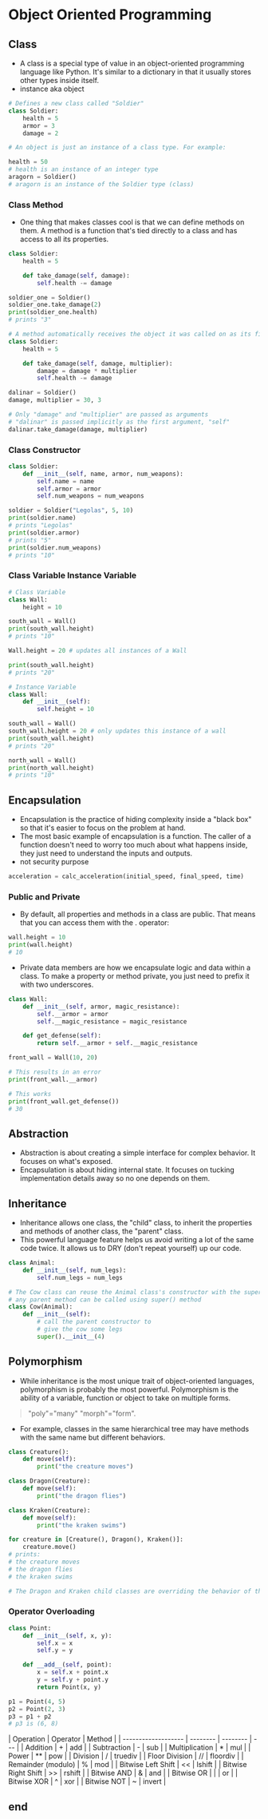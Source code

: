 # Object Oriented Programming

## Class

- A class is a special type of value in an object-oriented programming language like Python. It's similar to a dictionary in that it usually stores other types inside itself.
- instance aka object

```python
# Defines a new class called "Soldier"
class Soldier:
    health = 5
    armor = 3
    damage = 2

# An object is just an instance of a class type. For example:

health = 50
# health is an instance of an integer type
aragorn = Soldier()
# aragorn is an instance of the Soldier type (class)
```

### Class Method

- One thing that makes classes cool is that we can define methods on them. A method is a function that's tied directly to a class and has access to all its properties.

```python
class Soldier:
    health = 5

    def take_damage(self, damage):
        self.health -= damage

soldier_one = Soldier()
soldier_one.take_damage(2)
print(soldier_one.health)
# prints "3"

# A method automatically receives the object it was called on as its first parameter.
class Soldier:
    health = 5

    def take_damage(self, damage, multiplier):
        damage = damage * multiplier
        self.health -= damage

dalinar = Soldier()
damage, multiplier = 30, 3

# Only "damage" and "multiplier" are passed as arguments
# "dalinar" is passed implicitly as the first argument, "self"
dalinar.take_damage(damage, multiplier)
```

### Class Constructor

```python
class Soldier:
    def __init__(self, name, armor, num_weapons):
        self.name = name
        self.armor = armor
        self.num_weapons = num_weapons

soldier = Soldier("Legolas", 5, 10)
print(soldier.name)
# prints "Legolas"
print(soldier.armor)
# prints "5"
print(soldier.num_weapons)
# prints "10"
```

### Class Variable Instance Variable

```python
# Class Variable
class Wall:
    height = 10

south_wall = Wall()
print(south_wall.height)
# prints "10"

Wall.height = 20 # updates all instances of a Wall

print(south_wall.height)
# prints "20"

# Instance Variable
class Wall:
    def __init__(self):
        self.height = 10

south_wall = Wall()
south_wall.height = 20 # only updates this instance of a wall
print(south_wall.height)
# prints "20"

north_wall = Wall()
print(north_wall.height)
# prints "10"
```

## Encapsulation

- Encapsulation is the practice of hiding complexity inside a "black box" so that it's easier to focus on the problem at hand.
- The most basic example of encapsulation is a function. The caller of a function doesn't need to worry too much about what happens inside, they just need to understand the inputs and outputs.
- not security purpose

```python
acceleration = calc_acceleration(initial_speed, final_speed, time)
```

### Public and Private

- By default, all properties and methods in a class are public. That means that you can access them with the . operator:

```python
wall.height = 10
print(wall.height)
# 10
```

- Private data members are how we encapsulate logic and data within a class. To make a property or method private, you just need to prefix it with two underscores.

```python
class Wall:
    def __init__(self, armor, magic_resistance):
        self.__armor = armor
        self.__magic_resistance = magic_resistance

    def get_defense(self):
        return self.__armor + self.__magic_resistance

front_wall = Wall(10, 20)

# This results in an error
print(front_wall.__armor)

# This works
print(front_wall.get_defense())
# 30
```

## Abstraction

- Abstraction is about creating a simple interface for complex behavior. It focuses on what's exposed.
- Encapsulation is about hiding internal state. It focuses on tucking implementation details away so no one depends on them.

## Inheritance

- Inheritance allows one class, the "child" class, to inherit the properties and methods of another class, the "parent" class.
- This powerful language feature helps us avoid writing a lot of the same code twice. It allows us to DRY (don't repeat yourself) up our code.

```python
class Animal:
    def __init__(self, num_legs):
        self.num_legs = num_legs

# The Cow class can reuse the Animal class's constructor with the super() method:
# any parent method can be called using super() method
class Cow(Animal):
    def __init__(self):
        # call the parent constructor to
        # give the cow some legs
        super().__init__(4)
```

## Polymorphism

- While inheritance is the most unique trait of object-oriented languages, polymorphism is probably the most powerful. Polymorphism is the ability of a variable, function or object to take on multiple forms.

> "poly"="many"
> "morph"="form".

- For example, classes in the same hierarchical tree may have methods with the same name but different behaviors.

```python
class Creature():
    def move(self):
        print("the creature moves")

class Dragon(Creature):
    def move(self):
        print("the dragon flies")

class Kraken(Creature):
    def move(self):
        print("the kraken swims")

for creature in [Creature(), Dragon(), Kraken()]:
    creature.move()
# prints:
# the creature moves
# the dragon flies
# the kraken swims

# The Dragon and Kraken child classes are overriding the behavior of their parent class's move() method.
```

### Operator Overloading

```python
class Point:
    def __init__(self, x, y):
        self.x = x
        self.y = y

    def __add__(self, point):
        x = self.x + point.x
        y = self.y + point.y
        return Point(x, y)

p1 = Point(4, 5)
p2 = Point(2, 3)
p3 = p1 + p2
# p3 is (6, 8)
```

| Operation           | Operator | Method   |
| ------------------- | -------- | -------- | --- |
| Addition            | +        | add      |
| Subtraction         | -        | sub      |
| Multiplication      | \*       | mul      |
| Power               | \*\*     | pow      |
| Division            | /        | truediv  |
| Floor Division      | //       | floordiv |
| Remainder (modulo)  | %        | mod      |
| Bitwise Left Shift  | <<       | lshift   |
| Bitwise Right Shift | >>       | rshift   |
| Bitwise AND         | &        | and      |
| Bitwise OR          |          |          | or  |
| Bitwise XOR         | ^        | xor      |
| Bitwise NOT         | ~        | invert   |

## end
